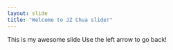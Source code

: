 ```yaml
---
layout: slide
title: "Welcome to JZ Chua slide!"
---
```

This is my awesome slide
Use the left arrow to go back!